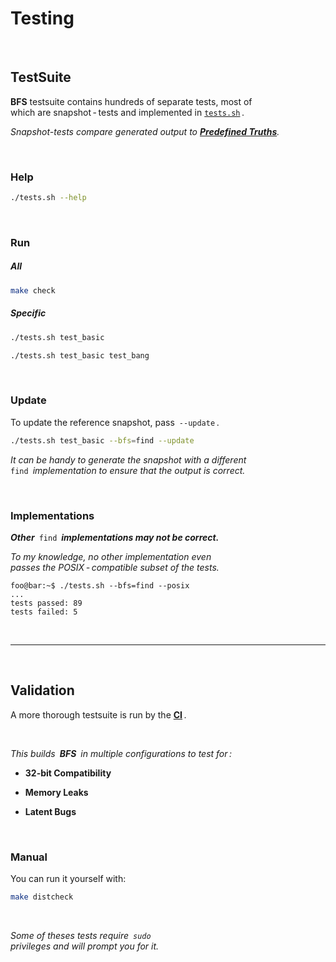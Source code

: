 
# Testing

<br>

## TestSuite

**BFS** testsuite contains hundreds of separate tests, most of <br>
which are snapshot - tests and implemented in [`tests.sh`][Tests] .

*Snapshot-tests compare generated output to **[Predefined Truths]**.*

<br>

### Help

```sh
./tests.sh --help
```

<br>

### Run

##### All

```sh
make check
```

##### Specific

```sh
./tests.sh test_basic
```
```sh
./tests.sh test_basic test_bang
```

<br>

### Update

To update the reference snapshot, pass `--update` .

```sh
./tests.sh test_basic --bfs=find --update
```

*It can be handy to generate the snapshot with a different* <br>
`find` *implementation to ensure that the output is correct.*

<br>

### Implementations

***Other*** `find` ***implementations may not be correct.***

*To my knowledge, no other implementation even <br>
passes the POSIX - compatible subset of the tests.*

```console
foo@bar:~$ ./tests.sh --bfs=find --posix
...
tests passed: 89
tests failed: 5
```

<br>

---

<br>

## Validation

A more thorough testsuite is run by the **[CI]** .

<br>

*This builds **BFS** in multiple configurations to test for :*

- **32-bit Compatibility**

- **Memory Leaks**

- **Latent Bugs**

<br>

### Manual

You can run it yourself with:

```sh
make distcheck
```

<br>

*Some of theses tests require `sudo`* <br>
*privileges and will prompt you for it.*


<!----------------------------------------------------------------------------->

[CI]: https://github.com/tavianator/bfs/actions

[Predefined Truths]: ../tests
[Tests]: ../tests.sh